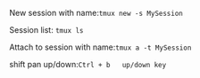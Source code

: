 New session with name:`tmux new -s MySession`

Session list: `tmux ls`

Attach to session with name:`tmux a -t MySession`

shift pan up/down:`Ctrl + b   up/down key`
